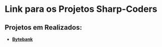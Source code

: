 # Link para os Projetos Sharp-Coders

## Projetos em Realizados:

- [**Bytebank**](https://github.com/Hebert324/ByteBank-Sharp-Coders)
